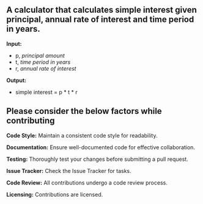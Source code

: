 ## A calculator that calculates simple interest given principal, annual rate of interest and time period in years.

**Input:**
  - p, _principal amount_
  - t, _time period in years_
  - r, _annual rate of interest_

**Output:**
  - simple interest = p * t * r

## Please consider the below factors while contributing

**Code Style:**
Maintain a consistent code style for readability.

**Documentation:**
Ensure well-documented code for effective collaboration.

**Testing:**
Thoroughly test your changes before submitting a pull request.

**Issue Tracker:**
Check the Issue Tracker for tasks.

**Code Review:**
All contributions undergo a code review process.

**Licensing:**
Contributions are licensed.
